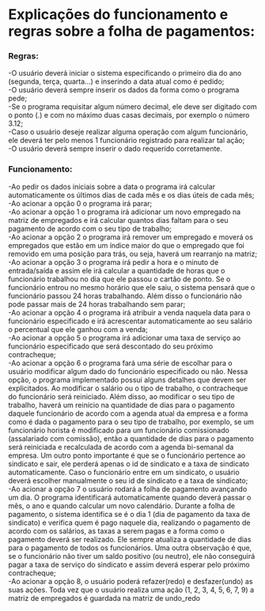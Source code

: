 <h1><b>Explicações do funcionamento e regras sobre a folha de pagamentos:</b></h1>
  <h3>Regras:</h3>
    -O usuário deverá iniciar o sistema especificando o primeiro dia do ano (segunda, terça, quarta...) e inserindo a data atual como é pedido;<br>
    -O usuário deverá sempre inserir os dados da forma como o programa pede;<br>
    -Se o programa requisitar algum número decimal, ele deve ser digitado com o ponto (.) e com no máximo duas casas decimais, por exemplo o número 3.12;<br>
    -Caso o usuário deseje realizar alguma operação com algum funcionário, ele deverá ter pelo menos 1 funcionário registrado para realizar tal ação;<br>
    -O usuário deverá sempre inserir o dado requerido corretamente.<br>
    
  <h3>Funcionamento:</h3>
  -Ao pedir os dados iniciais sobre a data o programa irá calcular automaticamente os últimos dias de cada mês e os dias úteis de cada mês;<br>
  -Ao acionar a opção 0 o programa irá parar;<br>
  -Ao acionar a opção 1 o programa irá adicionar um novo empregado na matriz de empregados e irá calcular quantos dias faltam para o seu pagamento de acordo com o seu tipo de trabalho;<br>
  -Ao acionar a opção 2 o programa irá remover um empregado e moverá os empregados que estão em um índice maior do que o empregado que foi removido em uma posição para trás, ou seja, haverá um rearranjo na matriz;<br>
  -Ao acionar a opção 3 o programa irá pedir a hora e o minuto de entrada/saída e assim ele irá calcular a quantidade de horas que o funcionário trabalhou no dia que ele passou o cartão de ponto. Se o funcionário entrou no mesmo horário que ele saiu, o sistema pensará que o funcionário passou 24 horas trabalhando. Além disso o funcionário não pode passar mais de 24 horas trabalhando sem parar;<br>
  -Ao acionar a opção 4 o programa irá atribuir a venda naquela data para o funcionário especificado e irá acrescentar automaticamente ao seu salário o percentual que ele ganhou com a venda;<br>
  -Ao acionar a opção 5 o programa irá adicionar uma taxa de serviço ao funcionário especificado que será descontado do seu próximo contracheque;<br>
  -Ao acionar a opção 6 o programa fará uma série de escolhar para o usuário modificar algum dado do funcionário especificado ou não. Nessa opção, o programa implementado possui alguns detalhes que devem ser explicitados. Ao modificar o salário ou o tipo de trabalho, o contracheque do funcionário será reiniciado. Além disso, ao modificar o seu tipo de trabalho, haverá um reinício na quantidade de dias para o pagamento daquele funcionário de acordo com a agenda atual da empresa e a forma como é dada o pagamento para o seu tipo de trabalho, por exemplo, se um funcionário horista é modificado para um funcionário comissionado (assalariado com comissão), então a quantidade de dias para o pagamento será reiniciada e recalculada de acordo com a agenda bi-semanal da empresa. Um outro ponto importante é que se o funcionário pertence ao sindicato e sair, ele perderá apenas o id de sindicato e a taxa de sindicato automaticamente. Caso o funcionário entre em um sindicato, o usuário deverá escolher manualmente o seu id de sindicato e a taxa de sindicato;<br>
 -Ao acionar a opção 7 o usuário rodará a folha de pagamento avançando um dia. O programa identificará automaticamente quando deverá passar o mês, o ano e quando calcular um novo calendário. Durante a folha de pagamento, o sistema identifica se é o dia 1 (dia de pagamento da taxa de sindicato) e verifica quem é pago naquele dia, realizando o pagamento de acordo com os salários, as taxas a serem pagas e a forma como o pagamento deverá ser realizado. Ele sempre atualiza a quantidade de dias para o pagamento de todos os funcionários. Uma outra observação é que, se o funcionário não tiver um saldo positivo (ou neutro), ele não conseguirá pagar a taxa de serviço do sindicato e assim deverá esperar pelo próximo contracheque;<br>
 -Ao acionar a opção 8, o usuário poderá refazer(redo) e desfazer(undo) as suas ações. Toda vez que o usuário realiza uma ação (1, 2, 3, 4, 5, 6, 7, 9) a matriz de empregados é guardada na matriz de undo_redo
